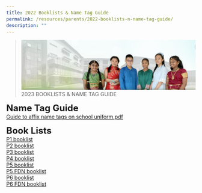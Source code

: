 ```yaml
---
title: 2022 Booklists & Name Tag Guide
permalink: /resources/parents/2022-booklists-n-name-tag-guide/
description: ""
---
```

>![](/images/About%20Us/banner2-with%20bg.jpg)
>2023 BOOKLISTS & NAME TAG GUIDE

**<font size=5>Name Tag Guide</font>** <br>
[Guide to affix name tags on school uniform.pdf](/files/Resources/Guide%20to%20affix%20name%20tags%20on%20school%20uniform.pdf)

**<font size=5>Book Lists</font>** <br>
[P1 booklist](/files/Resources/AMKP%20P1%20booklist.pdf) <br>
[P2 booklist](/files/Resources/AMKP%20P2%20booklist.pdf)<br>
[P3 booklist](/files/Resources/AMKP%20P3%20booklist.pdf)<br>
[P4 booklist](/files/Resources/AMKP%20P4%20booklist.pdf)<br>
[P5 booklist](/files/Resources/AMKP%20P5%20booklist.pdf)<br>
[P5 FDN booklist](/files/Resources/AMKP%20P5%20FDN%booklist.pdf)<br>
[P6 booklist](/files/Resources/AMKP%20P6%20booklist.pdf)
<br>
[P6 FDN booklist](/files/Resources/AMKP%20P6%20FDN%20booklist.pdf)